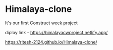 # Himalaya-clone
It's our first Construct week project

diploy link - https://himalayacwproject.netlify.app/


https://ritesh-2124.github.io/Himalaya-clone/
